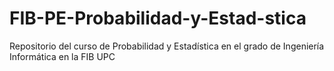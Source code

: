 # FIB-PE-Probabilidad-y-Estad-stica
Repositorio del curso de Probabilidad y Estadística en el grado de Ingeniería Informática en la FIB UPC
